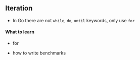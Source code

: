 ## Iteration

- In Go there are  not `while`, `do`, `until` keywords, only use `for`

#### What to learn

- for

- how to write benchmarks


